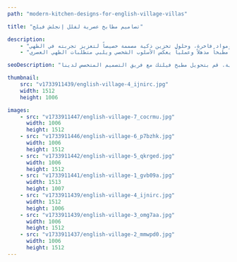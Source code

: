 ```yaml
---
path: "modern-kitchen-designs-for-english-village-villas"

title: "تصاميم مطابخ عصرية لفلل إنجلش فيلج"

description:
    - "قام مشروعنا بتحويل مطبخ الفيلا الإنجليزية من خلال المزج بين الأناقة الكلاسيكية والوظائف العصرية. ابتكرنا تصميماً راقياً حول مساحة الطهي إلى قلب المنزل النابض، جامعين بين السحر الخالد والابتكار العملي. اكتشف مالك المنزل طريقة جديدة لإعادة تصور مطبخه، مستكشفاً تخطيطاً متعدد الاستخدامات، ومواد فاخرة، وحلول تخزين ذكية مصممة خصيصاً لتعزيز تجربته في الطهي."
    - "وازن التصميم بعناية بين جماليات الفيلا التقليدية واحتياجات العصر الحديث، مقدماً إلهاماً لتحويل المطبخ مع الحفاظ على طابعه الأصيل. قام فريقنا من الخبراء بتصميم مساحة تجمع بين الأناقة والكفاءة، مثبتين أن التصميم الجميل والحياة العملية يمكن أن يتعايشا بشكل مثالي. كانت النتيجة مطبخاً مذهلاً وعملياً يعكس الأسلوب الشخصي ويلبي متطلبات الطهي العصري."

seoDescription: "اكتشف تصاميم مطابخنا العصرية لفلل إنجلش فيلج. شاهد كيف نمزج بين الأناقة الكلاسيكية والوظائف المعاصرة، مع مواد فاخرة وحلول تخزين ذكية. قم بتحويل مطبخ فيلتك مع فريق التصميم المتخصص لدينا."

thumbnail:
    src: "v1733911439/english-village-4_ijnirc.jpg"
    width: 1512
    height: 1006

images:
    - src: "v1733911447/english-village-7_cocrmu.jpg"
      width: 1006
      height: 1512
    - src: "v1733911446/english-village-6_p7bzhk.jpg"
      width: 1006
      height: 1512
    - src: "v1733911442/english-village-5_qkrged.jpg"
      width: 1006
      height: 1512
    - src: "v1733911441/english-village-1_gvb09a.jpg"
      width: 1513
      height: 1007
    - src: "v1733911439/english-village-4_ijnirc.jpg"
      width: 1512
      height: 1006
    - src: "v1733911439/english-village-3_omg7aa.jpg"
      width: 1006
      height: 1512
    - src: "v1733911437/english-village-2_mmwpd0.jpg"
      width: 1006
      height: 1512
---
```

